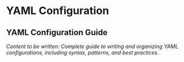 # YAML Configuration

<!-- Metadata -->
<!-- 
Topic: YAML Configuration Structure
Type: Reference and Tutorial Guide
Audience: All Developers
Estimated Reading Time: 30 minutes
Prerequisites: Registry system understanding
-->

<!-- Content Plan -->
<!--
Comprehensive guide to YAML configuration:
- YAML syntax and structure
- Configuration file organization
- Environment variable interpolation
- Validation and error handling
- Best practices for maintainable configs
- Common patterns and templates
- Configuration testing strategies
- IDE support and tooling

Should enable writing clean, maintainable YAML configurations.
-->

## YAML Configuration Guide

*Content to be written: Complete guide to writing and organizing YAML configurations, including syntax, patterns, and best practices.*
